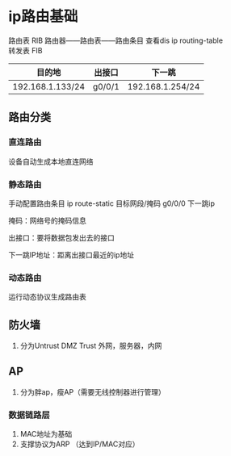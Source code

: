 # ip路由基础

路由表 RIB   路由器——路由表——路由条目 查看dis ip routing-table\
转发表 FIB

| 目的地              | 出接口    | 下一跳              |
| ---------------- | ------ | ---------------- |
| 192.168.1.133/24 | g0/0/1 | 192.168.1.254/24 |

## 路由分类

### 直连路由

设备自动生成本地直连网络

### 静态路由

手动配置路由条目     ip route-static 目标网段/掩码 g0/0/0 下一跳ip

掩码：网络号的掩码信息

出接口：要将数据包发出去的接口

下一跳IP地址：距离出接口最近的ip地址

### 动态路由

运行动态协议生成路由表 &#x20;

## 防火墙 &#x20;

1.  分为Untrust DMZ Trust  外网，服务器，内网 &#x20;

## AP &#x20;

1.  分为胖ap，瘦AP（需要无线控制器进行管理）   &#x20;

### 数据链路层

1.  MAC地址为基础
2.  支撑协议为ARP （达到IP/MAC对应）

